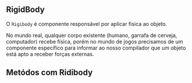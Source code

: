 ## RigidBody

O `Rigibody` é componente responsável por aplicar fisica ao objeto.

No mundo real, qualquer corpo existente (humano, garrafa de cerveja, computador) recebe física, porém no mundo de jogos precisamos de um componente específico para informar ao nosso compilador que um objeto está apto a receber forças externas.


## Metódos com Ridibody

```csharp

```